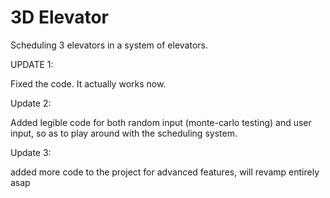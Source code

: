 # 3D Elevator
Scheduling 3 elevators in a system of elevators.

UPDATE 1:

Fixed the code. It actually works now.

Update 2:

Added legible code for both random input (monte-carlo testing) and user input, so as to play around with the scheduling system.

Update 3:

added more code to the project for advanced features, will revamp entirely asap
